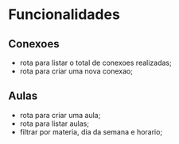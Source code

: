 # Funcionalidades

## Conexoes
- rota para listar o total de conexoes realizadas;
- rota para criar uma nova conexao;

## Aulas
- rota para criar uma aula;
- rota para listar aulas;
 - filtrar por materia, dia da semana e horario;
